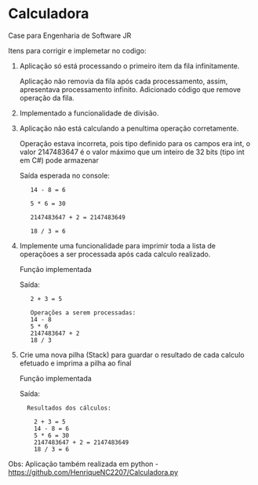 # Calculadora
Case para Engenharia de Software JR

Itens para corrigir e implemetar no codigo:
  1. Aplicação só está processando o primeiro item da fila infinitamente.
     
       Aplicação não removia da fila após cada processamento, assim, apresentava processamento infinito. Adicionado código que remove operação da fila.
  2. Implementado a funcionalidade de divisão.
  3. Aplicação não está calculando a penultima operação corretamente.

       Operação estava incorreta, pois tipo definido para os campos era int, o valor 2147483647 é o valor máximo que um inteiro de 32 bits (tipo int em C#) pode armazenar
     
     	Saída esperada no console:
     
     		14 - 8 = 6
     
     		5 * 6 = 30
     
     		2147483647 + 2 = 2147483649
     
     		18 / 3 = 6

  4. Implemente uma funcionalidade para imprimir toda a lista de operaçõoes a ser processada após cada calculo realizado.

       Função implementada
     
       Saída:
     
            2 + 3 = 5
     
            Operações a serem processadas:
            14 - 8
            5 * 6
            2147483647 + 2
            18 / 3
     
  5. Crie uma nova pilha (Stack) para guardar o resultado de cada calculo efetuado e imprima a pilha ao final

        Função implementada
     
       Saída:
     
           Resultados dos cálculos:
     
             2 + 3 = 5
             14 - 8 = 6
             5 * 6 = 30
             2147483647 + 2 = 2147483649
             18 / 3 = 6


Obs: Aplicação também realizada em python - https://github.com/HenriqueNC2207/Calculadora.py
